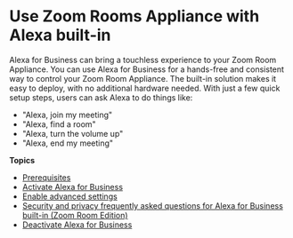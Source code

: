 # Use Zoom Rooms Appliance with Alexa built\-in<a name="appliance-zoom-rooms"></a>

Alexa for Business can bring a touchless experience to your Zoom Room Appliance\. You can use Alexa for Business for a hands\-free and consistent way to control your Zoom Room Appliance\. The built\-in solution makes it easy to deploy, with no additional hardware needed\. With just a few quick setup steps, users can ask Alexa to do things like:
+ "Alexa, join my meeting"
+ "Alexa, find a room"
+ "Alexa, turn the volume up"
+ "Alexa, end my meeting"

**Topics**
+ [Prerequisites](zoom-prereq.md)
+ [Activate Alexa for Business](zoom-activate.md)
+ [Enable advanced settings](appliance-advanced-settings.md)
+ [Security and privacy frequently asked questions for Alexa for Business built\-in \(Zoom Room Edition\)](appliance-zoom-security.md)
+ [Deactivate Alexa for Business](appliance-zoom-uninstall.md)